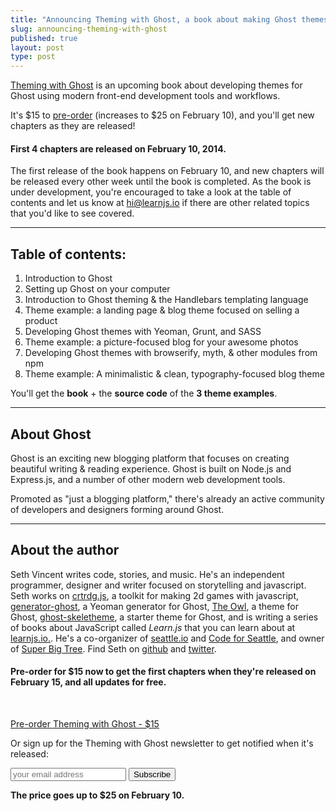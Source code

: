 ```yaml
---
title: "Announcing Theming with Ghost, a book about making Ghost themes"
slug: announcing-theming-with-ghost
published: true
layout: post
type: post
---
```


[Theming with Ghost](http://themingwithghost.com) is an upcoming book about developing themes for Ghost using modern front-end development tools and workflows.

It's $15 to [pre-order](https://gumroad.com/l/theming-with-ghost) (increases to $25 on February 10), and you'll get new chapters as they are released!

#### First 4 chapters are released on February 10, 2014.
The first release of the book happens on February 10, and new chapters will be released every other week until the book is completed. As the book is under development, you're encouraged to take a look at the table of contents and let us know at hi@learnjs.io if there are other related topics that you'd like to see covered.

- - -

## Table of contents:

1. Introduction to Ghost
2. Setting up Ghost on your computer
3. Introduction to Ghost theming &amp; the Handlebars templating language
4. Theme example: a landing page &amp; blog theme focused on selling a product
5. Developing Ghost themes with Yeoman, Grunt, and SASS
6. Theme example: a picture-focused blog for your awesome photos
7. Developing Ghost themes with browserify, myth, &amp; other modules from npm
8. Theme example: A minimalistic &amp; clean, typography-focused blog theme

 You'll get the **book** + the **source code** of the **3 theme examples**.


- - -

## About Ghost

Ghost is an exciting new blogging platform that focuses on creating beautiful writing &amp; reading experience. Ghost is built on Node.js and Express.js, and a number of other modern web development tools.

Promoted as "just a blogging platform," there's already an active community of developers and designers forming around Ghost.

- - -

## About the author

Seth Vincent writes code, stories, and music. He's an independent programmer, designer and writer focused on storytelling and javascript. Seth works on [crtrdg.js](http://crtrdg.com), a toolkit for making 2d games with javascript, [generator-ghost](http://github.com/sethvincent/generator-ghost), a Yeoman generator for Ghost, [The Owl](http://superbigtree.com/themes/the-owl), a theme for Ghost, [ghost-skeletheme](http://github.com/sethvincent/ghost-skeletheme), a starter theme for Ghost, and is writing a series of books about JavaScript called _Learn.js_ that you can learn about at [learnjs.io.](http://learnjs.io/books/dev-envs). He's a co-organizer of [seattle.io](http://seattle.io) and [Code for Seattle](http://codeforseattle.org), and owner of [Super Big Tree](http://superbigtree.com). Find Seth on [github](http://github.com/sethvincent) and [twitter](http://twitter.com/sethdvincent).

#### Pre-order for $15 now to get the first chapters when they're released on February 15, and all updates for free.
<br>
<p>
<a href="https://gumroad.com/l/theming-with-ghost" class="button buy" target="blank">Pre-order Theming with Ghost - $15</a>
</p>

Or sign up for the Theming with Ghost newsletter to get notified when it's released:

<!-- Begin MailChimp Signup Form -->
<div id="mc_embed_signup">
<form action="http://learnjs.us5.list-manage.com/subscribe/post?u=b5b4f7fda673e887e9380b619&amp;id=97a11664bf" method="post" id="mc-embedded-subscribe-form" name="mc-embedded-subscribe-form" class="validate" target="_blank" novalidate>
<div class="mc-field-group">
	<input type="email" value="" name="EMAIL" class="required email" id="mce-EMAIL" placeholder="your email address">
	<input type="submit" value="Subscribe" name="subscribe" id="mc-embedded-subscribe" class="button">
</div>
	<div id="mce-responses" class="clear">
		<div class="response" id="mce-error-response" style="display:none"></div>
		<div class="response" id="mce-success-response" style="display:none"></div>
	</div>    <!-- real people should not fill this in and expect good things - do not remove this or risk form bot signups-->
    <div style="position: absolute; left: -5000px;"><input type="text" name="b_b5b4f7fda673e887e9380b619_97a11664bf" value=""></div>
</form>
</div>

<!--End mc_embed_signup-->

**The price goes up to $25 on February 10.**